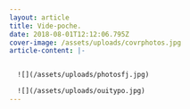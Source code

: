 ```yaml
---
layout: article
title: Vide-poche.
date: 2018-08-01T12:12:06.795Z
cover-image: /assets/uploads/covrphotos.jpg
article-content: |-


  ![](/assets/uploads/photosfj.jpg)

  ![](/assets/uploads/ouitypo.jpg)
---
```


